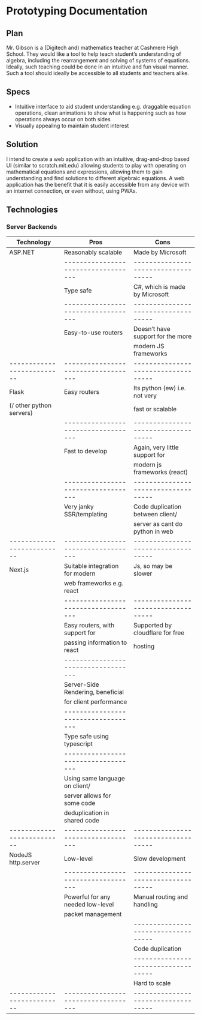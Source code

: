 # Prototyping Documentation

## Plan
Mr. Gibson is a (Digitech and) mathematics teacher at Cashmere High School. They would like a tool to help teach student’s understanding of algebra, including the rearrangement and solving of systems of equations. Ideally, such teaching could be done in an intuitive and fun visual manner. Such a tool should ideally be accessible to all students and teachers alike. 

## Specs
- Intuitive interface to aid student understanding e.g. draggable equation operations, clean animations to show what is happening such as how operations always occur on both sides
- Visually appealing to maintain student interest

## Solution
I intend to create a web application with an intuitive, drag-and-drop based UI (similar to scratch.mit.edu) allowing students to play with operating on mathematical equations and expressions, allowing them to gain understanding and find solutions to different algebraic equations. A web application has the benefit that it is easily accessible from any device with an internet connection, or even without, using PWAs.

## Technologies
### Server Backends
| Technology               |         Pros                      |                          Cons     |
|--------------------------|-----------------------------------|-----------------------------------|
| ASP.NET                  | Reasonably scalable               | Made by Microsoft                 |
|                          |-----------------------------------|-----------------------------------|
|                          | Type safe                         | C#, which is made by Microsoft    |
|                          |-----------------------------------|-----------------------------------|
|                          | Easy-to-use routers               | Doesn’t have support for the more |
|                          |                                   | modern JS frameworks              |
|--------------------------|-----------------------------------|-----------------------------------|
| Flask                    | Easy routers                      | Its python (ew) i.e. not very     |
| (/ other python servers) |                                   | fast or scalable                  |
|                          |-----------------------------------|-----------------------------------|
|                          | Fast to develop                   | Again, very little support for    |
|                          |                                   | modern js frameworks (react)      |
|                          |-----------------------------------|-----------------------------------|
|                          | Very janky SSR/templating         | Code duplication between client/  |
|                          |                                   | server as cant do python in web   |
|--------------------------|-----------------------------------|-----------------------------------|
| Next.js                  | Suitable integration for modern   | Js, so may be slower              |
|                          | web frameworks e.g. react         |                                   |
|                          |-----------------------------------|-----------------------------------|
|                          | Easy routers, with support for    | Supported by cloudflare for free  |
|                          | passing information to react      | hosting                           |
|                          |-----------------------------------|                                   |
|                          | Server-Side Rendering, beneficial |                                   |
|                          | for client performance            |                                   |
|                          |-----------------------------------|                                   |
|                          | Type safe using typescript        |                                   |
|                          |-----------------------------------|                                   |
|                          | Using same language on client/    |                                   |
|                          | server allows for some code       |                                   |
|                          | deduplication in shared code      |                                   |
|--------------------------|-----------------------------------|-----------------------------------|
| NodeJS http.server       | Low-level                         | Slow development                  |
|                          |-----------------------------------|-----------------------------------|
|                          | Powerful for any needed low-level | Manual routing and handling       |
|                          | packet management                 |                                   |
|                          |                                   |-----------------------------------|
|                          |                                   | Code duplication                  |
|                          |                                   |-----------------------------------|
|                          |                                   | Hard to scale                     |
|--------------------------|-----------------------------------|-----------------------------------|

